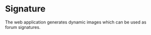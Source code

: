 Signature
=========

The web application generates dynamic images which can be used as forum signatures.
